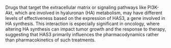 Drugs that target the extracellular matrix or signaling pathways like PI3K-Akt, which are involved in hyaluronan (HA) metabolism, may have different levels of effectiveness based on the expression of HAS3, a gene involved in HA synthesis. This interaction is especially significant in oncology, where altering HA synthesis can impact tumor growth and the response to therapy, suggesting that HAS3 primarily influences the pharmacodynamics rather than pharmacokinetics of such treatments.